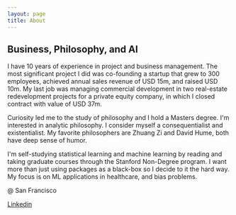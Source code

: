 ```yaml
---
layout: page
title: About
---
```


## Business, Philosophy, and AI

I have 10 years of experience in project and business management. The most significant project I did was co-founding a startup that grew to 300 employees, achieved annual sales revenue of USD 15m, and raised USD 10m. My last job was managing commercial development in two real-estate redevelopment projects for a private equity company, in which I closed contract with value of USD 37m.

Curiosity led me to the study of philosophy and I hold a Masters degree. I'm interested in analytic philosophy. I consider myself a consequentialist and existentialist. My favorite philosophers are Zhuang Zi and David Hume, both have deep sense of humor.

I'm self-studying statistical learning and machine learning by reading and taking graduate courses through the Stanford Non-Degree program. I want more than just using packages as a black-box so I decide to it the hard way. My focus is on ML applications in healthcare, and bias problems.

@ San Francisco

[Linkedin](https://www.linkedin.com/in/junecpy/)
